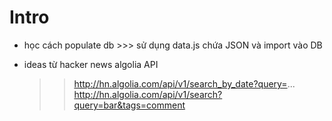 # Intro

- học cách populate db >>> sử dụng data.js chứa JSON và import vào DB

- ideas từ hacker news algolia API
  > > http://hn.algolia.com/api/v1/search_by_date?query=...
  > > http://hn.algolia.com/api/v1/search?query=bar&tags=comment
